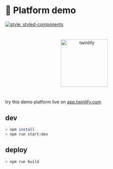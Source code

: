 # 🍄 Platform demo

[![style: styled-components](https://img.shields.io/badge/-%F0%9F%92%85%20styled--components-orange.svg?colorB=415)](https://github.com/styled-components/styled-components)

#

<p align="center">
  <a href="https://www.twinlify.com">
    <img width="150" alt="twinlify" src="https://static.twinlify.com/logos/logo.svg"/>
  </a>
</p>

#

try this demo platform live on [app.twinlify.com](https://app.twinlify.com)

## dev

```sh
> npm install
> npm run start:dev
```

## deploy

```sh
> npm run build
```
